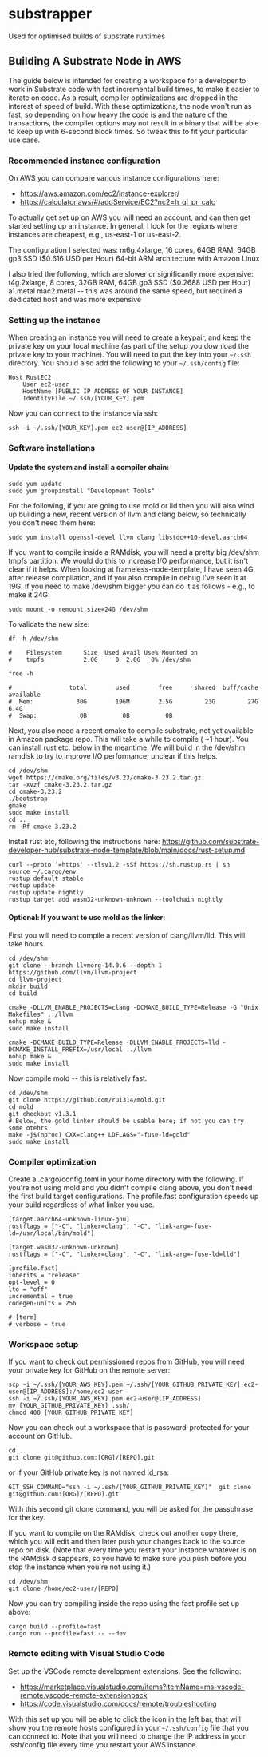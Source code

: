 # substrapper
Used for optimised builds of substrate runtimes

## Building A Substrate Node in AWS

The guide below is intended for creating a workspace for a developer to work in
Substrate code with fast incremental build times, to make it easier to iterate 
on code. As a result, compiler optimizations are dropped in the interest of
speed of build. With these optimizations, the node won't run as fast, so depending
on how heavy the code is and the nature of the transactions, the compiler options
may not result in a binary that will be able to keep up with 6-second block times.
So tweak this to fit your particular use case.

### Recommended instance configuration

On AWS you can compare various instance configurations here:
* https://aws.amazon.com/ec2/instance-explorer/
* https://calculator.aws/#/addService/EC2?nc2=h_ql_pr_calc

To actually get set up on AWS you will need an account, and can then get started 
setting up an instance. In general, I look for the regions where instances are
cheapest, e.g., us-east-1 or us-east-2.

The configuration I selected was:
    m6g.4xlarge, 16 cores, 64GB RAM, 64GB gp3 SSD ($0.616 USD per Hour)
        64-bit ARM architecture with Amazon Linux

I also tried the following, which are slower or significantly more expensive:
    t4g.2xlarge, 8 cores, 32GB RAM, 64GB gp3 SSD ($0.2688 USD per Hour)
    a1.metal
    mac2.metal -- this was around the same speed, but required a dedicated host and was more expensive

### Setting up the instance

When creating an instance you will need to create a keypair, and keep the private
key on your local machine (as part of the setup you download the private key to 
your machine). You will need to put the key into your `~/.ssh` directory. You should
also add the following to your `~/.ssh/config` file:

    Host RustEC2
        User ec2-user
        HostName [PUBLIC IP ADDRESS OF YOUR INSTANCE]
        IdentityFile ~/.ssh/[YOUR_KEY].pem

Now you can connect to the instance via ssh:

    ssh -i ~/.ssh/[YOUR_KEY].pem ec2-user@[IP_ADDRESS]

### Software installations

#### Update the system and install a compiler chain:
    sudo yum update
    sudo yum groupinstall "Development Tools"

For the following, if you are going to use mold or lld then you will also wind up building
a new, recent version of llvm and clang below, so technically you don't need them here:

    sudo yum install openssl-devel llvm clang libstdc++10-devel.aarch64

If you want to compile inside a RAMdisk, you will need a pretty big /dev/shm tmpfs partition.
We would do this to increase I/O performance, but it isn't clear if it helps.
When looking at frameless-node-template, I have seen 4G after release compilation, and if you
also compile in debug I've seen it at 19G. If you need to make /dev/shm bigger you can do it as 
follows - e.g., to make it 24G:

    sudo mount -o remount,size=24G /dev/shm

To validate the new size:

    df -h /dev/shm

    #    Filesystem      Size  Used Avail Use% Mounted on
    #    tmpfs           2.0G     0  2.0G   0% /dev/shm

    free -h

    #                total        used        free      shared  buff/cache   available
    #  Mem:            30G        196M        2.5G         23G         27G        6.4G
    #  Swap:            0B          0B          0B

Next, you also need a recent cmake to compile substrate, not yet available in Amazon package repo.
This will take a while to compile ( ~1 hour). You can install rust etc. below in the meantime.
We will build in the /dev/shm ramdisk to try to improve I/O performance; unclear if this helps.

    cd /dev/shm
    wget https://cmake.org/files/v3.23/cmake-3.23.2.tar.gz
    tar -xvzf cmake-3.23.2.tar.gz
    cd cmake-3.23.2
    ./bootstrap
    gmake
    sudo make install
    cd ..
    rm -Rf cmake-3.23.2

Install rust etc, following the instructions here: https://github.com/substrate-developer-hub/substrate-node-template/blob/main/docs/rust-setup.md

    curl --proto '=https' --tlsv1.2 -sSf https://sh.rustup.rs | sh
    source ~/.cargo/env
    rustup default stable
    rustup update
    rustup update nightly
    rustup target add wasm32-unknown-unknown --toolchain nightly

#### Optional: If you want to use mold as the linker:

First you will need to compile a recent version of clang/llvm/lld. This will take hours.

    cd /dev/shm
    git clone --branch llvmorg-14.0.6 --depth 1 https://github.com/llvm/llvm-project
    cd llvm-project
    mkdir build
    cd build

    cmake -DLLVM_ENABLE_PROJECTS=clang -DCMAKE_BUILD_TYPE=Release -G "Unix Makefiles" ../llvm
    nohup make &
    sudo make install

    cmake -DCMAKE_BUILD_TYPE=Release -DLLVM_ENABLE_PROJECTS=lld -DCMAKE_INSTALL_PREFIX=/usr/local ../llvm
    nohup make &
    sudo make install

Now compile mold -- this is relatively fast.

    cd /dev/shm
    git clone https://github.com/rui314/mold.git
    cd mold
    git checkout v1.3.1
    # Below, the gold linker should be usable here; if not you can try some otehrs
    make -j$(nproc) CXX=clang++ LDFLAGS="-fuse-ld=gold"  
    sudo make install

### Compiler optimization

Create a .cargo/config.toml in your home directory with the following. If you're not using mold and you 
didn't compile clang above, you don't need the first build target configurations. The profile.fast configuration
speeds up your build regardless of what linker you use.

    [target.aarch64-unknown-linux-gnu]
    rustflags = ["-C", "linker=clang", "-C", "link-arg=-fuse-ld=/usr/local/bin/mold"]

    [target.wasm32-unknown-unknown]
    rustflags = ["-C", "linker=clang", "-C", "link-arg=-fuse-ld=lld"]                                             

    [profile.fast]
    inherits = "release"
    opt-level = 0
    lto = "off"
    incremental = true
    codegen-units = 256

    # [term]
    # verbose = true

### Workspace setup

If you want to check out permissioned repos from GitHub, you will need your private key for GitHub 
on the remote server:

    scp -i ~/.ssh/[YOUR_AWS_KEY].pem ~/.ssh/[YOUR_GITHUB_PRIVATE_KEY] ec2-user@[IP_ADDRESS]:/home/ec2-user
    ssh -i ~/.ssh/[YOUR_AWS_KEY].pem ec2-user@[IP_ADDRESS]
    mv [YOUR_GITHUB_PRIVATE_KEY] .ssh/
    chmod 400 [YOUR_GITHUB_PRIVATE_KEY]
    
Now you can check out a workspace that is password-protected for your account on GitHub.

    cd ..
    git clone git@github.com:[ORG]/[REPO].git

or if your GitHub private key is not named id_rsa:

    GIT_SSH_COMMAND="ssh -i ~/.ssh/[YOUR_GITHUB_PRIVATE_KEY]"  git clone git@github.com:[ORG]/[REPO].git

With this second git clone command, you will be asked for the passphrase for the key.

If you want to compile on the RAMdisk, check out another copy there, which you will edit and then later 
push your changes back to the source repo on disk. (Note that every time you restart your instance whatever
is on the RAMdisk disappears, so you have to make sure you push before you stop the instance when you're 
not using it.)

    cd /dev/shm
    git clone /home/ec2-user/[REPO]

Now you can try compiling inside the repo using the fast profile set up above:

    cargo build --profile=fast
    cargo run --profile=fast -- --dev

### Remote editing with Visual Studio Code

Set up the VSCode remote development extensions. See the following:
* https://marketplace.visualstudio.com/items?itemName=ms-vscode-remote.vscode-remote-extensionpack
* https://code.visualstudio.com/docs/remote/troubleshooting

With this set up you will be able to click the icon in the left bar, that will show you the remote
hosts configured in your `~/.ssh/config` file that you can connect to. Note that you will need to 
change the IP address in your .ssh/config file every time you restart your AWS instance.

